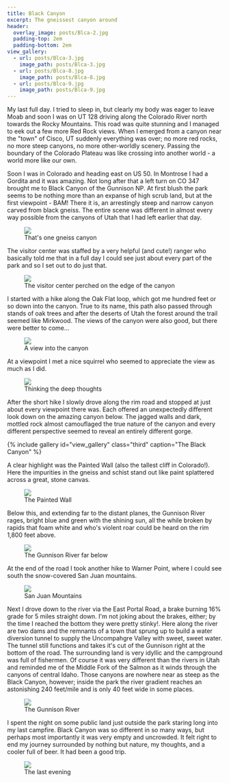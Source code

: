 ```yaml
---
title: Black Canyon
excerpt: The gneissest canyon around
header:
  overlay_image: posts/Blca-2.jpg
  padding-top: 2em
  padding-bottom: 2em
view_gallery:
  - url: posts/Blca-3.jpg
    image_path: posts/Blca-3.jpg
  - url: posts/Blca-8.jpg
    image_path: posts/Blca-8.jpg
  - url: posts/Blca-9.jpg
    image_path: posts/Blca-9.jpg
---
```


My last full day. I tried to sleep in, but clearly my body was
eager to leave Moab and soon I was on UT 128 driving along the
Colorado River north towards the Rocky Mountains. This road was quite
stunning and I managed to eek out a few more Red Rock views. When I
emerged from a canyon near the "town" of Cisco, UT suddenly everything
was over; no more red rocks, no more steep canyons, no more
other-worldly scenery. Passing the boundary of the Colorado Plateau was
like crossing into another world - a world more like our own.

Soon I was in Colorado and heading east on US 50. In Montrose I had a
Gordita and it was amazing. Not long after that a left turn on CO 347
brought me to Black Canyon of the Gunnison NP. At first blush the park
seems to be nothing more than an expanse of high scrub land, but at
the first viewpoint - BAM! There it is, an arrestingly steep and
narrow canyon carved from black gneiss. The entire scene was different
in almost every way possible from the canyons of Utah that I had left
earlier that day.

<figure class="align-center" style="width:100%">
 <a href="{{ site.url }}{{ site.baseurl }}/images/posts/Blca-2.jpg">
 <img src="{{ site.url }}{{ site.baseurl }}/images/posts/Blca-2.jpg">
 </a>
 <figcaption>That's one gneiss canyon</figcaption>
</figure>

The visitor center was staffed by a very helpful (and cute!) ranger
who basically told me that in a full day I could see just about every
part of the park and so I set out to do just that.

<figure class="align-center" style="width:100%">
 <a href="{{ site.url }}{{ site.baseurl }}/images/posts/Blca-7.jpg">
 <img src="{{ site.url }}{{ site.baseurl }}/images/posts/Blca-7.jpg">
 </a>
 <figcaption>The visitor center perched on the edge of the canyon</figcaption>
</figure>

I started with a hike along the Oak Flat loop, which got me hundred
feet or so down into the canyon. True to its name, this path also
passed through stands of oak trees and after the deserts of Utah the
forest around the trail seemed like Mirkwood. The views of the canyon
were also good, but there were better to come...

<figure class="align-center" style="width:100%">
 <a href="{{ site.url }}{{ site.baseurl }}/images/posts/Blca-4.jpg">
 <img src="{{ site.url }}{{ site.baseurl }}/images/posts/Blca-4.jpg">
 </a>
 <figcaption>A view into the canyon</figcaption>
</figure>

At a viewpoint I met a nice squirrel who seemed to appreciate the view
as much as I did.

<figure class="align-center" style="width:100%">
 <a href="{{ site.url }}{{ site.baseurl }}/images/posts/Blca-6.jpg">
 <img src="{{ site.url }}{{ site.baseurl }}/images/posts/Blca-6.jpg">
 </a>
 <figcaption>Thinking the deep thoughts</figcaption>
</figure>

After the short hike I slowly drove along the rim road and stopped at
just about every viewpoint there was. Each offered an unexpectedly
different look down on the amazing canyon below. The jagged walls and
dark, mottled rock almost camouflaged the true nature of the canyon
and every different perspective seemed to reveal an entirely
different gorge.

{% include gallery id="view_gallery" class="third" caption="The Black Canyon" %}

A clear highlight was the Painted Wall (also the tallest cliff in
Colorado!). Here the impurities in the gneiss and schist stand out
like paint splattered across a great, stone canvas.

<figure class="align-center" style="width:100%">
 <a href="{{ site.url }}{{ site.baseurl }}/images/posts/Blca-10.jpg">
 <img src="{{ site.url }}{{ site.baseurl }}/images/posts/Blca-10.jpg">
 </a>
 <figcaption>The Painted Wall</figcaption>
</figure>

Below this, and extending far to the distant planes, the Gunnison
River rages, bright blue and green with the shining sun, all the while
broken by rapids that foam white and who's violent roar could be heard
on the rim 1,800 feet above.

<figure class="align-center" style="width:100%">
 <a href="{{ site.url }}{{ site.baseurl }}/images/posts/Blca-12.jpg">
 <img src="{{ site.url }}{{ site.baseurl }}/images/posts/Blca-12.jpg">
 </a>
 <figcaption>The Gunnison River far below</figcaption>
</figure>

At the end of the road I took another hike to Warner Point, where I
could see south the snow-covered San Juan mountains.

<figure class="align-center" style="width:100%">
 <a href="{{ site.url }}{{ site.baseurl }}/images/posts/Blca-13.jpg">
 <img src="{{ site.url }}{{ site.baseurl }}/images/posts/Blca-13.jpg">
 </a>
 <figcaption>San Juan Mountains</figcaption>
</figure>

Next I drove down to the river via the East Portal Road, a brake
burning 16% grade for 5 miles straight down. I'm not joking about the
brakes, either; by the time I reached the bottom they were pretty
stinky!. Here along the river are two dams and the remnants of a town
that sprung up to build a water diversion tunnel to supply the
Uncompahgre Valley with sweet, sweet water. The tunnel still functions
and takes it's cut of the Gunnison right at the bottom of the
road. The surrounding land is very idyllic and the campground was full
of fishermen. Of course it was very different than the rivers in Utah
and reminded me of the Middle Fork of the Salmon as it winds through
the canyons of central Idaho. Those canyons are nowhere near as steep
as the Black Canyon, however; inside the park the river gradient
reaches an astonishing 240 feet/mile and is only 40 feet wide in some
places.

<figure class="align-center" style="width:100%">
 <a href="{{ site.url }}{{ site.baseurl }}/images/posts/Blca-14.jpg">
 <img src="{{ site.url }}{{ site.baseurl }}/images/posts/Blca-14.jpg">
 </a>
 <figcaption>The Gunnison River</figcaption>
</figure>

I spent the night on some public land just outside the park staring
long into my last campfire. Black Canyon was so different in so many
ways, but perhaps most importantly it was very empty and uncrowded. It
felt right to end my journey surrounded by nothing but nature, my
thoughts, and a cooler full of beer. It had been a good trip.

<figure class="align-center" style="width:100%">
 <a href="{{ site.url }}{{ site.baseurl }}/images/posts/Blca-15.jpg">
 <img src="{{ site.url }}{{ site.baseurl }}/images/posts/Blca-15.jpg">
 </a>
 <figcaption>The last evening</figcaption>
</figure>
